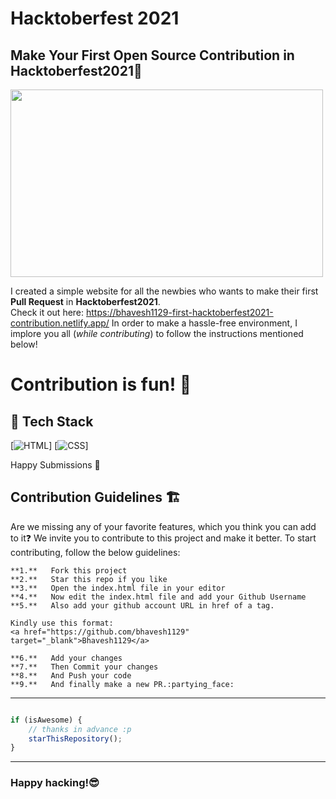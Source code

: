 
# Hacktoberfest 2021
## Make Your First Open Source Contribution in Hacktoberfest2021:rocket:

<img src="https://github.com/bhavesh1129/First-Hacktoberfest2021-Contribution/blob/main/img/logo.svg" height="300px" width="500px"></img>

I created a simple website for all the newbies who wants to make their first **Pull Request** in **Hacktoberfest2021**. <br/>
Check it out here: https://bhavesh1129-first-hacktoberfest2021-contribution.netlify.app/
In order to make a hassle-free environment, I implore you all (_while contributing_) to follow the instructions mentioned below!

# Contribution is fun! 🧡

## 📌 Tech Stack
[![HTML](https://img.shields.io/badge/html5%20-%23E34F26.svg?&style=for-the-badge&logo=html5&logoColor=white)]
[![CSS](https://img.shields.io/badge/css3%20-%231572B6.svg?&style=for-the-badge&logo=css3&logoColor=white)]



Happy Submissions :slightly_smiling_face:

## Contribution Guidelines 🏗

Are we missing any of your favorite features, which you think you can add to it❓ We invite you to contribute to this project and make it better. 
To start contributing, follow the below guidelines: 
```
**1.**   Fork this project
**2.**   Star this repo if you like
**3.**   Open the index.html file in your editor
**4.**   Now edit the index.html file and add your Github Username
**5.**   Also add your github account URL in href of a tag.

Kindly use this format:
<a href="https://github.com/bhavesh1129" target="_blank">Bhavesh1129</a>

**6.**   Add your changes
**7.**   Then Commit your changes
**8.**   And Push your code
**9.**   And finally make a new PR.:partying_face:
```



---------

```javascript

if (isAwesome) {
    // thanks in advance :p
    starThisRepository();
}

```

-----------

### Happy hacking!:sunglasses:
